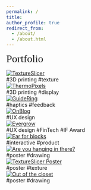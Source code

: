 ```yaml
---
permalink: /
title:
author_profile: true
redirect_from: 
  - /about/
  - /about.html
---
```


<span style="font-family: Chewy; font-size: 2em;">Portfolio</span>
<br>
<div class="container">
  <div class="about-box">
    <a href="https://zosia-hci.github.io/publication/2024-textureslicer">
      <img src="images/textureslicer.png" alt="TextureSlicer">
    </a>
    <div class="centered">#3D printing #texture</div>
  </div>
  <div class="about-box">
    <a href="https://zosia-hci.github.io/publication/2024-thermopixels">
      <img src="images/thermopixels.png" alt="ThermoPixels" >
    </a>
    <div class="centered">#3D printing #display</div>
  </div>
  <div class="about-box">
    <a href="https://zosia-hci.github.io/publication/2022-guidering">
      <img src="images/guidering.GIF" alt="GuideRing">
    </a>
    <div class="centered">#haptics #feedback</div>

  </div>
  <div class="about-box">
    <a href="https://zosia-hci.github.io/portfolio/6-2023-on_blog">
      <img src="images/on_blog_square.png" alt="OnBlog">
    </a>
    <div class="centered">#UX design</div>

  </div>
  <div class="about-box">
    <a href="https://zosia-hci.github.io/portfolio/7-2022-evergrow">
      <img src="images/evergrow_square.png" alt="Evergrow">
    </a> 
    <div class="centered">#UX design #FinTech #IF Award</div>

  </div>
  <div class="about-box">
    <a href="https://zosia-hci.github.io/portfolio/8-2022-blocks">
      <img src="images/blocks_square.png" alt="Ear for blocks">
    </a> 
    <div class="centered">#interactive #product</div>
  </div>
  <div class="about-box">
    <a href="https://zosia-hci.github.io/portfolio/9-2024-hanging">
      <img src="images/hanging-in-there_square.png" alt="Are you hanging in there?">
    </a> 
    <div class="centered">#poster #drawing</div>
  </div>
  <div class="about-box">
    <a href="https://zosia-hci.github.io/portfolio/4-2024-textureslicer">
      <img src="images/Texture_Slicer_poster.jpg" alt="TextureSlicer Poster">
    </a> 
    <div class="centered">#poster #texture</div>
  </div>
  <div class="about-box">
    <a href="https://zosia-hci.github.io/portfolio/9-2020-closet">
      <img src="images/closet_square.jpg" alt="Out of the closet">
    </a> 
    <div class="centered">#poster #drawing</div>
  </div>
  
</div>
